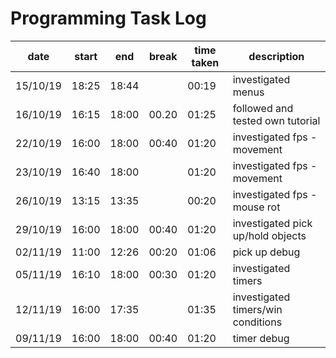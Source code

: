 # Programming Task Log

date     | start | end   | break | time taken  | description
---------|-------|-------|-------|-------------|-----------------------------------
15/10/19 | 18:25 | 18:44 |       |    00:19    | investigated menus
16/10/19 | 16:15 | 18:00 | 00.20 |    01:25    | followed and tested own tutorial
22/10/19 | 16:00 | 18:00 | 00:40 |    01:20    | investigated fps - movement
23/10/19 | 16:40 | 18:00 |       |    01:20    | investigated fps - movement
26/10/19 | 13:15 | 13:35 |       |    00:20    | investigated fps - mouse rot
29/10/19 | 16:00 | 18:00 | 00:40 |    01:20    | investigated pick up/hold objects
02/11/19 | 11:00 | 12:26 | 00:20 |    01:06    | pick up debug
05/11/19 | 16:10 | 18:00 | 00:30 |    01:20    | investigated timers
12/11/19 | 16:00 | 17:35 |       |    01:35    | investigated timers/win conditions
09/11/19 | 16:00 | 18:00 | 00:40 |    01:20    | timer debug


